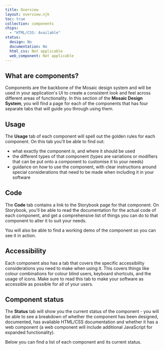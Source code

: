 ```yaml
---
title: Overview
layout: overview.njk
toc: true
collection: components
chips:
  - "HTML/CSS: Available"
status:
  design: No
  documentation: No
  html_css: Not applicable
  web_component: Not applicable
---
```

## What are components?

Components are the backbone of the Mosaic design system and will be used in your application's UI to create a consistent look and feel across different areas of functionality. In this section of the **Mosaic Design System**, you will find a page for each of the components that has four separate tabs that will guide you through using them.

## Usage

The **Usage** tab of each component will spell out the golden rules for each component. On this tab you'll be able to find out:

- what exactly the component *is*, and where it should be used
- the different types of that component (types are variations or modifiers that can be put onto a component to customise it to your needs)
- guidance on *how* to use the component, with clear instructions around special considerations that need to be made when including it in your software


## Code

The **Code** tab contains a link to the Storybook page for that component. On Storybook, you'll be able to read the documentation for the actual code of each component, and get a comprehensive list of things you can do to that component to alter it to suit your needs.

You will also be able to find a working demo of the component so you can see it in action. 

## Accessibility

Each component also has a tab that covers the specific accessibility considerations you need to make when using it. This covers things like colour combinations for colour blind users, keyboard shortcuts, and the usage of icons. Make sure to read this tab to make your software as accessible as possible for all of your users.

## Component status

The **Status** tab will show you the current status of the component - you will be able to see a breakdown of whether the component has been designed, documented, has available HTML/CSS documentation and whether it has a web component (a web component will include additional JavaScript for expanded functionality). 

Below you can find a list of each component and its current status.